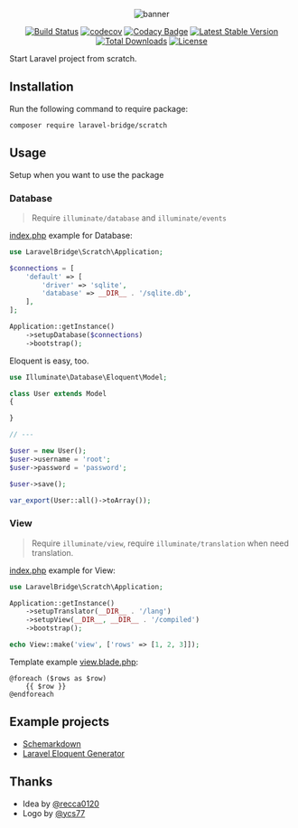 <p align="center">
<img src="https://laravel-bridge.github.io/banner.svg" alt="banner">
</p>

<p align="center">
<a href="https://travis-ci.com/laravel-bridge/scratch"><img src="https://travis-ci.com/laravel-bridge/scratch.svg?branch=master" alt="Build Status"></a>
<a href="https://codecov.io/gh/laravel-bridge/scratch"><img src="https://codecov.io/gh/laravel-bridge/scratch/branch/master/graph/badge.svg" alt="codecov"></a>
<a href="https://www.codacy.com/gh/laravel-bridge/scratch"><img src="https://api.codacy.com/project/badge/Grade/f0b586d036aa4924a343051339b9b433" alt="Codacy Badge"></a>
<a href="https://packagist.org/packages/laravel-bridge/scratch"><img src="https://poser.pugx.org/laravel-bridge/scratch/v/stable" alt="Latest Stable Version"></a>
<a href="https://packagist.org/packages/laravel-bridge/scratch"><img src="https://poser.pugx.org/laravel-bridge/scratch/d/total.svg" alt="Total Downloads"></a>
<a href="https://packagist.org/packages/laravel-bridge/scratch"><img src="https://poser.pugx.org/laravel-bridge/scratch/license" alt="License"></a>
</p>

Start Laravel project from scratch.

## Installation

Run the following command to require package:

    composer require laravel-bridge/scratch

## Usage

Setup when you want to use the package

### Database

> Require `illuminate/database` and `illuminate/events`

[index.php](/examples/database/index.php) example for Database:

```php
use LaravelBridge\Scratch\Application;

$connections = [
    'default' => [
        'driver' => 'sqlite',
        'database' => __DIR__ . '/sqlite.db',
    ],
];

Application::getInstance()
    ->setupDatabase($connections)
    ->bootstrap();
```

Eloquent is easy, too.

```php
use Illuminate\Database\Eloquent\Model;

class User extends Model
{

}

// ---

$user = new User();
$user->username = 'root';
$user->password = 'password';

$user->save();

var_export(User::all()->toArray());
```

### View

> Require `illuminate/view`, require `illuminate/translation` when need translation.

[index.php](/examples/view/index.php) example for View: 

```php
use LaravelBridge\Scratch\Application;

Application::getInstance()
    ->setupTranslator(__DIR__ . '/lang')
    ->setupView(__DIR__, __DIR__ . '/compiled')
    ->bootstrap();

echo View::make('view', ['rows' => [1, 2, 3]]);
```

Template example [view.blade.php](/examples/view/view.blade.php):

```blade
@foreach ($rows as $row)
    {{ $row }}
@endforeach
```

## Example projects

* [Schemarkdown](https://github.com/MilesChou/schemarkdown)
* [Laravel Eloquent Generator](https://github.com/104corp/laravel-eloquent-generator)

## Thanks

* Idea by [@recca0120](https://github.com/recca0120/laravel-bridge)
* Logo by [@ycs77](https://github.com/ycs77)
